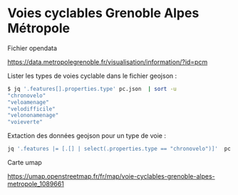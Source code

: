 # Voies cyclables Grenoble Alpes Métropole

Fichier opendata

https://data.metropolegrenoble.fr/visualisation/information/?id=pcm


Lister les types de voies cyclable dans le fichier geojson :

```bash
$ jq '.features[].properties.type' pc.json  | sort -u
"chronovelo"
"veloamenage"
"velodifficile"
"velononamenage"
"voieverte"
```

Extaction des données geojson pour un type de voie :

```bash
jq '.features |= [.[] | select(.properties.type == "chronovelo")]'  pc.json  > chronovelo.geojson
```

Carte umap

https://umap.openstreetmap.fr/fr/map/voie-cyclables-grenoble-alpes-metropole_1089661



